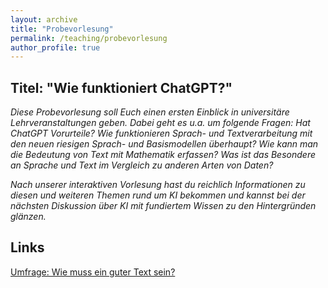 ```yaml
---
layout: archive
title: "Probevorlesung"
permalink: /teaching/probevorlesung
author_profile: true
---
```


Titel: "Wie funktioniert ChatGPT?"
-------------------------------------------

<i>Diese Probevorlesung soll Euch einen ersten Einblick in universitäre Lehrveranstaltungen geben. Dabei geht es u.a. um folgende Fragen:
Hat ChatGPT Vorurteile? Wie funktionieren Sprach- und Textverarbeitung mit den neuen riesigen Sprach- und Basismodellen überhaupt? Wie kann man die Bedeutung von Text mit Mathematik erfassen? Was ist das Besondere an Sprache und Text im Vergleich zu anderen Arten von Daten?</i>

<i>Nach unserer interaktiven Vorlesung hast du reichlich Informationen zu diesen und weiteren Themen rund um KI bekommen und kannst bei der nächsten Diskussion über KI mit fundiertem Wissen zu den Hintergründen glänzen.</i>


Links
-----
<a href="https://forms.gle/WNPGER5h1A7prpQYA">Umfrage: Wie muss ein guter Text sein?</a>



